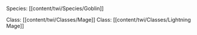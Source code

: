 Species: [[content/twi/Species/Goblin]]

Class: [[content/twi/Classes/Mage]]
Class: [[content/twi/Classes/Lightning Mage]]

